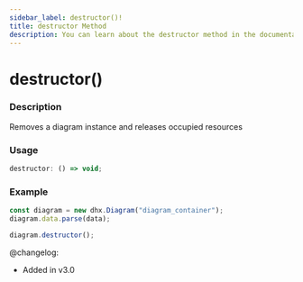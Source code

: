```yaml
---
sidebar_label: destructor()!
title: destructor Method
description: You can learn about the destructor method in the documentation of the DHTMLX JavaScript Diagram library. Browse developer guides and API reference, try out code examples and live demos, and download a free 30-day evaluation version of DHTMLX Diagram.
---
```


# destructor()

### Description

Removes a diagram instance and releases occupied resources

### Usage

~~~jsx
destructor: () => void;
~~~

### Example
~~~jsx {4}
const diagram = new dhx.Diagram("diagram_container");
diagram.data.parse(data);

diagram.destructor();
~~~

@changelog: 

- Added in v3.0
